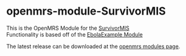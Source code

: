 # openmrs-module-SurvivorMIS  
This is the OpenMRS Module for the [SurvivorMIS](http://www.survivormis.com)  
Functionality is based off of the [EbolaExample Module](https://github.com/openmrs/openmrs-module-ebolaexample)

The latest release can be downloaded at the [openmrs modules page](https://modules.openmrs.org/#/show/198/).  
